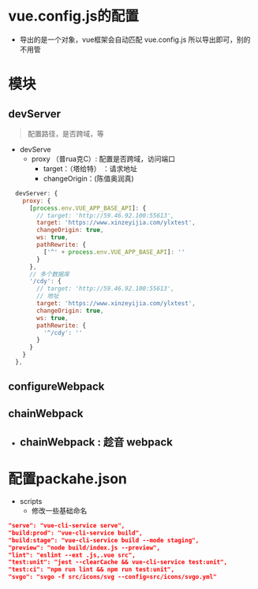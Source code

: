 # vue.config.js的配置



- 导出的是一个对象，vue框架会自动匹配 vue.config.js 所以导出即可，别的不用管









# 模块

## devServer

> 配置路径，是否跨域，等

- devServe
  - proxy （普rua克C）: 配置是否跨域，访问端口
    - target：（塔给特）  ：请求地址
    - changeOrigin：(陈值奥润真)

```js
  devServer: {
    proxy: { 
      [process.env.VUE_APP_BASE_API]: {
        // target: 'http://59.46.92.100:55613',
        target: 'https://www.xinzeyijia.com/ylxtest',
        changeOrigin: true,
        ws: true,
        pathRewrite: {
          ['^' + process.env.VUE_APP_BASE_API]: ''
        }
      },
      // 多个数据库
      '/cdy': {
        // target: 'http://59.46.92.100:55613',
        // 地址
        target: 'https://www.xinzeyijia.com/ylxtest',
        changeOrigin: true,
        ws: true,
        pathRewrite: {
          '^/cdy': ''
        }
      }
    }
  },
```











## configureWebpack

> 







## chainWebpack

> 

- chainWebpack : 趁音 webpack
  - 





# 配置packahe.json

- scripts
  - 修改一些基础命名

```json
"serve": "vue-cli-service serve",
"build:prod": "vue-cli-service build",
"build:stage": "vue-cli-service build --mode staging",
"preview": "node build/index.js --preview",
"lint": "eslint --ext .js,.vue src",
"test:unit": "jest --clearCache && vue-cli-service test:unit",
"test:ci": "npm run lint && npm run test:unit",
"svgo": "svgo -f src/icons/svg --config=src/icons/svgo.yml"
```

